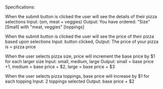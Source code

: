 Specifications:

When the submit button is clicked the user will see the details of their pizza selections
  Input: (sm, meat + veggies) Output: You have ordered: "Size" [Small] with "meat, veggies" [toppings]

When the submit button is clicked the user will see the price of their pizza based upon selections
  Input: button clicked, Output: The price of your pizza is = pizza price

When the user selects pizza size, price will increment the base price by $1 for each larger size
  Input: small, medium, large Output: small = base price +1, medium = base price + $2, large = base price + $3

When the user selects pizza toppings, base price will increase by $1 for each topping
  Input: 2 toppings selected Output: base price + $2
